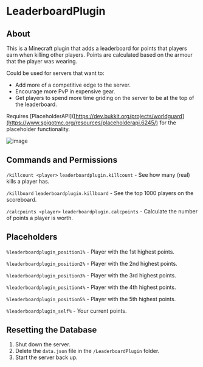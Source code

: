 # LeaderboardPlugin

## About

This is a Minecraft plugin that adds a leaderboard for points that players earn when killing other players. Points are calculated based on the armour that the player was wearing.

Could be used for servers that want to:

- Add more of a competitive edge to the server.
- Encourage more PvP in expensive gear.
- Get players to spend more time griding on the server to be at the top of the leaderboard.

Requires [PlaceholderAPI]([https://dev.bukkit.org/projects/worldguard](https://www.spigotmc.org/resources/placeholderapi.6245/) for the placeholder functionality.

![image](https://github.com/VanillaPlusNet/LeaderboardPlugin/assets/45533337/5709df20-4818-4990-90cc-e793150b6bf1)



## Commands and Permissions

`/killcount <player>` `leaderboardplugin.killcount` - See how many (real) kills a player has.

`/killboard` `leaderboardplugin.killboard` - See the top 1000 players on the scoreboard.

`/calcpoints <player>` `leaderboardplugin.calcpoints` - Calculate the number of points a player is worth.


## Placeholders

`%leaderboardplugin_position1%` - Player with the 1st highest points.

`%leaderboardplugin_position2%` - Player with the 2nd highest points.

`%leaderboardplugin_position3%` - Player with the 3rd highest points.

`%leaderboardplugin_position4%` - Player with the 4th highest points.

`%leaderboardplugin_position5%` - Player with the 5th highest points.

`%leaderboardplugin_self%` - Your current points.


## Resetting the Database

1. Shut down the server.
2. Delete the `data.json` file in the `/LeaderboardPlugin` folder.
3. Start the server back up.


